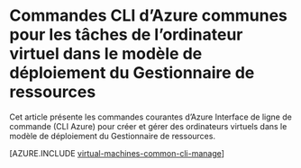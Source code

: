 <properties
    pageTitle="Commandes CLI de base pour les tâches Windows VM | Microsoft Azure"
    description="Commandes CLI d’Azure de base pour créer et gérer des ordinateurs virtuels dans le Gestionnaire de ressources Azure de Windows"
    services="virtual-machines-windows"
    documentationCenter=""
    authors="dlepow"
    manager="timlt"
    editor=""
    tags="azure-resource-manager,azure-service-management"/>

<tags
    ms.service="virtual-machines-windows"
    ms.devlang="na"
    ms.topic="article"
    ms.tgt_pltfrm="vm-windows"
    ms.workload="infrastructure-services"
    ms.date="08/23/2016"
    ms.author="danlep"/>

# <a name="common-azure-cli-commands-for-virtual-machine-tasks-in-the-resource-manager-deployment-model"></a>Commandes CLI d’Azure communes pour les tâches de l’ordinateur virtuel dans le modèle de déploiement du Gestionnaire de ressources 

Cet article présente les commandes courantes d’Azure Interface de ligne de commande (CLI Azure) pour créer et gérer des ordinateurs virtuels dans le modèle de déploiement du Gestionnaire de ressources. 

[AZURE.INCLUDE [virtual-machines-common-cli-manage](../../includes/virtual-machines-common-cli-manage.md)]
